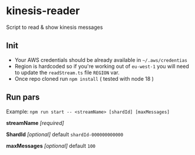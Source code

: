 # kinesis-reader
Script to read & show kinesis messages

## Init
- Your AWS credentials should be already available in `~/.aws/credentias`
- Region is hardcoded so if you're working out of `eu-west-1` you will need to update the `readStream.ts` file `REGION` var.
- Once repo cloned run `npm install` ( tested with node 18 )


## Run pars
Example: `npm run start -- <streamName> [shardId] [maxMessages]`

__streamName__ *[required]*

__ShardId__ *[optional]* default `shardId-000000000000`

__maxMessages__ *[optional]* default `100` 
